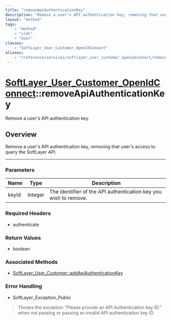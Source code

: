 ```yaml
---
title: "removeApiAuthenticationKey"
description: "Remove a user's API authentication key, removing that user's access to query the SoftLayer API."
layout: "method"
tags:
    - "method"
    - "sldn"
    - "User"
classes:
    - "SoftLayer_User_Customer_OpenIdConnect"
aliases:
    - "/reference/services/softlayer_user_customer_openidconnect/removeApiAuthenticationKey"
---
```

# [SoftLayer_User_Customer_OpenIdConnect](/reference/services/SoftLayer_User_Customer_OpenIdConnect)::removeApiAuthenticationKey

Remove a user's API authentication key.


## Overview 
Remove a user's API authentication key, removing that user's access to query the SoftLayer API. 

-----

### Parameters 
|Name | Type | Description |
| --- | --- | --- |
|keyId| integer| The identifier of the API authentication key you wish to remove.|


### Required Headers
* authenticate


### Return Values
* boolean


### Associated Methods

*  [SoftLayer_User_Customer::addApiAuthenticationKey](/reference/services/SoftLayer_User_Customer/addApiAuthenticationKey )



### Error Handling

* SoftLayer_Exception_Public 

> Throws the exception "Please provide an API Authentication key ID." when not passing or passing an invalid API authentication key ID. 



